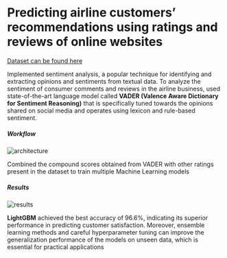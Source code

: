 # Predicting airline customers’ recommendations using ratings and reviews of online websites
<a href="https://www.kaggle.com/datasets/khushipitroda/airline-reviews">Dataset can be found here</a>
<p>Implemented sentiment analysis, a popular technique for identifying and extracting opinions and sentiments from textual data. To analyze the sentiment of consumer 
comments and reviews in the airline business, used state-of-the-art language model called <b>VADER (Valence Aware Dictionary for Sentiment Reasoning)</b> that is specifically tuned towards the opinions shared on social media and operates using lexicon and rule-based sentiment.</p>
<h5>Workflow</h5>
<img src="https://github.com/DarkCoder999/Airline-Recommendation-Sentiment-Analysis-VADER/assets/98643503/62b3c926-c644-4232-a794-0df8fbf74960" alt="architecture" />
<p>Combined the compound scores obtained from VADER with other ratings present in the dataset to train multiple Machine Learning models</p>
<h5>Results</h5>
<img src="https://github.com/DarkCoder999/Airline-Recommendation-Sentiment-Analysis-VADER/assets/98643503/a8b89a7e-bfe0-4b3b-b84c-c6f682fc013f" alt="results" />
<p><b>LightGBM</b> achieved the best accuracy of 96.6%, indicating its superior performance in predicting customer satisfaction. Moreover, ensemble learning methods and careful hyperparameter tuning can improve the generalization performance of the models on unseen data, which is essential for practical applications </p>
